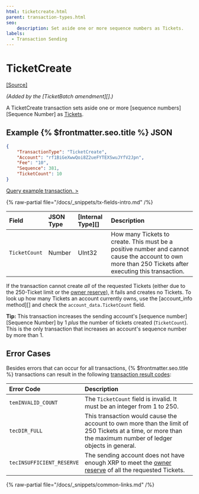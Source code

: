 ```yaml
---
html: ticketcreate.html
parent: transaction-types.html
seo:
    description: Set aside one or more sequence numbers as Tickets.
labels:
  - Transaction Sending
---
```

# TicketCreate

[[Source]](https://github.com/XRPLF/rippled/blob/develop/src/ripple/app/tx/impl/CreateTicket.cpp "Source")

_(Added by the [TicketBatch amendment][].)_

A TicketCreate transaction sets aside one or more [sequence numbers][Sequence Number] as [Tickets](../../../../concepts/accounts/tickets.md).

## Example {% $frontmatter.seo.title %} JSON

```json
{
    "TransactionType": "TicketCreate",
    "Account": "rf1BiGeXwwQoi8Z2ueFYTEXSwuJYfV2Jpn",
    "Fee": "10",
    "Sequence": 381,
    "TicketCount": 10
}
```

[Query example transaction. >](/resources/dev-tools/websocket-api-tool?server=wss%3A%2F%2Fs1.ripple.com%2F&req=%7B%22id%22%3A%22example_TicketCreate%22%2C%22command%22%3A%22tx%22%2C%22transaction%22%3A%22738AEF36B48CA4A2D85C2B74910DC34DDBBCA4C83643F2DB84A58785ED5AD3E3%22%2C%22binary%22%3Afalse%7D)

{% raw-partial file="/docs/_snippets/tx-fields-intro.md" /%}
<!--{# fix md highlighting_ #}-->

| Field            | JSON Type        | [Internal Type][] | Description        |
|:-----------------|:-----------------|:------------------|:-------------------|
| `TicketCount`    | Number           | UInt32            | How many Tickets to create. This must be a positive number and cannot cause the account to own more than 250 Tickets after executing this transaction. |

If the transaction cannot create _all_ of the requested Tickets (either due to the 250-Ticket limit or the [owner reserve](../../../../concepts/accounts/reserves.md)), it fails and creates no Tickets. To look up how many Tickets an account currently owns, use the [account_info method][] and check the `account_data.TicketCount` field.

**Tip:** This transaction increases the sending account's [sequence number][Sequence Number] by 1 _plus_ the number of tickets created (`TicketCount`). This is the only transaction that increases an account's sequence number by more than 1.

## Error Cases

Besides errors that can occur for all transactions, {% $frontmatter.seo.title %} transactions can result in the following [transaction result codes](../transaction-results/index.md):

| Error Code                | Description                                      |
|:--------------------------|:-------------------------------------------------|
| `temINVALID_COUNT`        | The `TicketCount` field is invalid. It must be an integer from 1 to 250. |
| `tecDIR_FULL`             | This transaction would cause the account to own more than the limit of 250 Tickets at a time, or more than the maximum number of ledger objects in general. |
| `tecINSUFFICIENT_RESERVE` | The sending account does not have enough XRP to meet the [owner reserve](../../../../concepts/accounts/reserves.md) of all the requested Tickets. |

{% raw-partial file="/docs/_snippets/common-links.md" /%}
